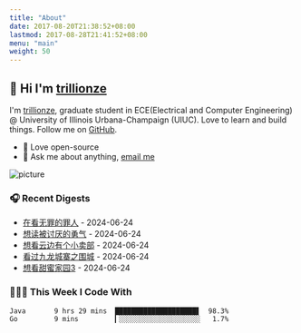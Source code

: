 ```yaml
---
title: "About"
date: 2017-08-20T21:38:52+08:00
lastmod: 2017-08-28T21:41:52+08:00
menu: "main"
weight: 50
---
```


## 👋 Hi I'm [trillionze](https://www.trillionze.com)

I'm [trillionze](https://www.trillionze.com), graduate student in ECE(Electrical and Computer Engineering) @ University of Illinois Urbana-Champaign (UIUC). Love to learn and build things. Follow me on [GitHub](https://github.com/trillionze).

- 💼 Love open-source
- 💬 Ask me about anything, [email me](trillionze@163.com)

![picture](https://image.pseudoyu.com/images/dino.gif)

### 🎧 Recent Digests

<!-- douban starts -->
* <a href='http://movie.douban.com/subject/36181105/' target='_blank'>在看无罪的罪人</a> - 2024-06-24
* <a href='https://book.douban.com/subject/26369699/' target='_blank'>想读被讨厌的勇气</a> - 2024-06-24
* <a href='http://movie.douban.com/subject/36089988/' target='_blank'>想看云边有个小卖部</a> - 2024-06-24
* <a href='http://movie.douban.com/subject/24284175/' target='_blank'>看过九龙城寨之围城</a> - 2024-06-24
* <a href='http://movie.douban.com/subject/35929861/' target='_blank'>想看甜蜜家园3</a> - 2024-06-24
<!-- douban ends -->

### 👨🏻‍💻 This Week I Code With

<!-- code_time starts -->

```text
Java       9 hrs 29 mins  ████████████████████▋  98.3%
Go         9 mins         ▎░░░░░░░░░░░░░░░░░░░░   1.7%
```

<!-- code_time ends -->